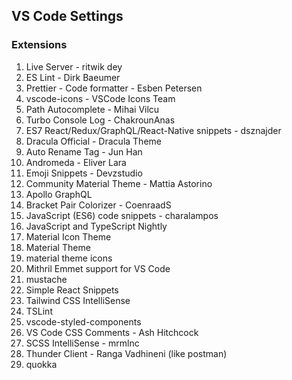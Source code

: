 ## VS Code Settings

### Extensions

1. Live Server - ritwik dey
2. ES Lint - Dirk Baeumer
3. Prettier - Code formatter - Esben Petersen
4. vscode-icons - VSCode Icons Team
5. Path Autocomplete - Mihai Vilcu
6. Turbo Console Log - ChakrounAnas
7. ES7 React/Redux/GraphQL/React-Native snippets - dsznajder
8. Dracula Official - Dracula Theme
9. Auto Rename Tag - Jun Han
10. Andromeda - Eliver Lara
11. Emoji Snippets - Devzstudio
12. Community Material Theme - Mattia Astorino
13. Apollo GraphQL 
14. Bracket Pair Colorizer - CoenraadS
15. JavaScript (ES6) code snippets - charalampos
16. JavaScript and TypeScript Nightly
17. Material Icon Theme
18. Material Theme
19. material theme icons
20. Mithril Emmet support for VS Code
21. mustache
22. Simple React Snippets
23. Tailwind CSS IntelliSense
24. TSLint
25. vscode-styled-components
26. VS Code CSS Comments - Ash Hitchcock
27. SCSS IntelliSense - mrmlnc
28. Thunder Client - Ranga Vadhineni (like postman)
29. quokka



